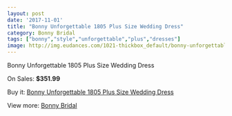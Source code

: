 ```yaml
---
layout: post
date: '2017-11-01'
title: "Bonny Unforgettable 1805 Plus Size Wedding Dress"
category: Bonny Bridal
tags: ["bonny","style","unforgettable","plus","dresses"]
image: http://img.eudances.com/1021-thickbox_default/bonny-unforgettable-1805-plus-size-wedding-dress.jpg
---
```

Bonny Unforgettable 1805 Plus Size Wedding Dress

On Sales: **$351.99**
<a href="https://www.eudances.com/en/bonny-bridal/366-bonny-unforgettable-1805-plus-size-wedding-dress.html"><amp-img layout="responsive" width="600" height="600" src="//img.eudances.com/1021-thickbox_default/bonny-unforgettable-1805-plus-size-wedding-dress.jpg" alt="Bonny Unforgettable 1805 Plus Size Wedding Dress 0" /></a>
<a href="https://www.eudances.com/en/bonny-bridal/366-bonny-unforgettable-1805-plus-size-wedding-dress.html"><amp-img layout="responsive" width="600" height="600" src="//img.eudances.com/1022-thickbox_default/bonny-unforgettable-1805-plus-size-wedding-dress.jpg" alt="Bonny Unforgettable 1805 Plus Size Wedding Dress 1" /></a>

Buy it: [Bonny Unforgettable 1805 Plus Size Wedding Dress](https://www.eudances.com/en/bonny-bridal/366-bonny-unforgettable-1805-plus-size-wedding-dress.html "Bonny Unforgettable 1805 Plus Size Wedding Dress")

View more: [Bonny Bridal](https://www.eudances.com/en/3-bonny-bridal "Bonny Bridal")